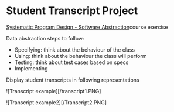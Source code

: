 # Student Transcript Project

[Systematic Program Design - Software Abstraction](https://courses.edx.org/courses/course-v1:UBCx+SoftConst1x+3T2017/course/)course exercise

Data abstraction steps to follow:

* Specifying: think about the behaviour of the class
* Using: think about the behaviour the class will perform 
* Testing: think about test cases based on specs
* Implementing

Display student transcripts in following representations


![Transcript example][/transcript1.PNG]


![Transcript example2][/Transcript2.PNG]

